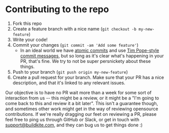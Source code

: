# Contributing to the repo

1. Fork this repo
1. Create a feature branch with a nice name (`git checkout -b my-new-feature`)
1. Write your code!
1. Commit your changes (`git commit -am 'Add some feature'`)
    - In an ideal world we have [atomic commits](https://www.pauline-vos.nl/atomic-commits/) and use [Tim Pope-style commit messages](https://tbaggery.com/2008/04/19/a-note-about-git-commit-messages.html), but so long as it's clear what's happening in your PR, that's fine. We try to not be super persnickety about these things.
1. Push to your branch (`git push origin my-new-feature`)
1. Create a pull request for your branch. Make sure that your PR has a nice description, and that it's linked to any relevant issues.

Our objective is to have no PR wait more than a week for some sort of interaction from us -- this might be a review, or it might be a "I'm going to come back to this and review it a bit later". This isn't a guarantee though, and sometimes other work might get in the way of reviewing opensource contributions. If we're really dragging our feet on reviewing a PR, please feel free to ping us through GitHub or Slack, or get in touch with support@buildkite.com, and they can bug us to get things done :)
